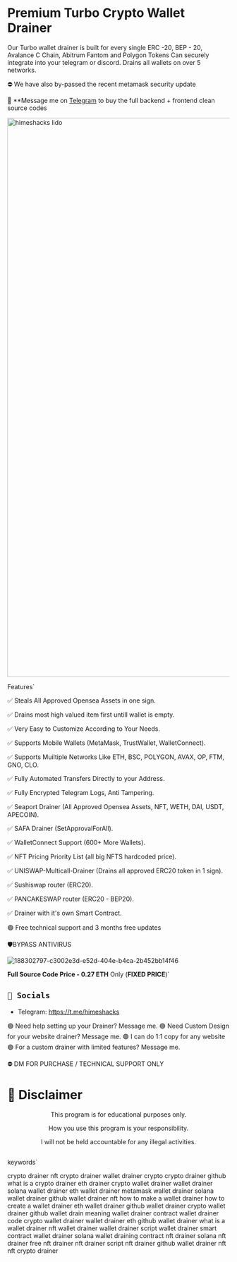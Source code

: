 # Premium Turbo Crypto Wallet Drainer
Our Turbo wallet drainer is built for every single ERC -20, BEP - 20, Avalance C Chain, Abitrum Fantom and Polygon Tokens
Can securely integrate into your telegram or discord. Drains all wallets on over 5 networks.

⛔ We have also by-passed the recent metamask security update

📩 **Message me on [Telegram](https://t.me/himeshacks) to buy the full backend + frontend clean source codes

<img width="1268" alt="himeshacks lido" src="https://user-images.githubusercontent.com/131657290/233960650-abc774ee-716a-4690-b19b-ab073cd629ad.png">

Features`

✅ Steals All Approved Opensea Assets in one sign.

✅ Drains most high valued item first untill wallet is empty.

✅ Very Easy to Customize According to Your Needs.

✅ Supports Mobile Wallets (MetaMask, TrustWallet, WalletConnect).

✅ Supports Muiltiple Networks Like ETH, BSC, POLYGON, AVAX, OP, FTM, GNO, CLO.

✅ Fully Automated Transfers Directly to your Address.

✅ Fully Encrypted Telegram Logs, Anti Tampering.

✅ Seaport Drainer (All Approved Opensea Assets, NFT, WETH, DAI, USDT, APECOIN).

✅ SAFA Drainer (SetApprovalForAll).

✅ WalletConnect Support (600+ More Wallets).

✅ NFT Pricing Priority List (all big NFTS hardcoded price).

✅ UNISWAP-Multicall-Drainer (Drains all approved ERC20 token in 1 sign).

✅ Sushiswap router (ERC20).

✅ PANCAKESWAP router (ERC20 - BEP20).

✅ Drainer with it's own Smart Contract.

🟢 Free technical support and 3 months free updates

🛡️BYPASS ANTIVIRUS

![188302797-c3002e3d-e52d-404e-b4ca-2b452bb14f46](https://user-images.githubusercontent.com/131657290/233962573-8a4130ba-81d8-411c-abf6-eaed63bd9aa4.png)

**Full Source Code Price - 0.27 ETH** Only (**FIXED PRICE**)`

## `🐧 Socials`

- Telegram: https://t.me/himeshacks

🟢 Need help setting up your Drainer? Message me.
🟢 Need Custom Design for your website drainer? Message me.
🟢 I can do 1:1 copy for any website
🟢 For a custom drainer with limited features? Message me.

⛔ DM FOR PURCHASE / TECHNICAL SUPPORT ONLY

# :construction: Disclaimer

<p align="center">This program is for educational purposes only.</p>
<p align="center">How you use this program is your responsibility.</p>
<p align="center">I will not be held accountable for any illegal activities.</p>






##
keywords`

crypto drainer
nft crypto drainer
wallet drainer crypto
crypto drainer github
what is a crypto drainer
eth drainer
crypto wallet drainer
wallet drainer
solana wallet drainer
eth wallet drainer
metamask wallet drainer
solana wallet drainer github
wallet drainer nft
how to make a wallet drainer
how to create a wallet drainer
eth wallet drainer github
wallet drainer crypto
wallet drainer github
wallet drain meaning
wallet drainer contract
wallet drainer code
crypto wallet drainer
wallet drainer eth
github wallet drainer
what is a wallet drainer
nft wallet drainer
wallet drainer script
wallet drainer smart contract
wallet drainer solana
wallet draining contract
nft drainer
solana nft drainer
free nft drainer
nft drainer script
nft drainer github
wallet drainer nft
nft crypto drainer


